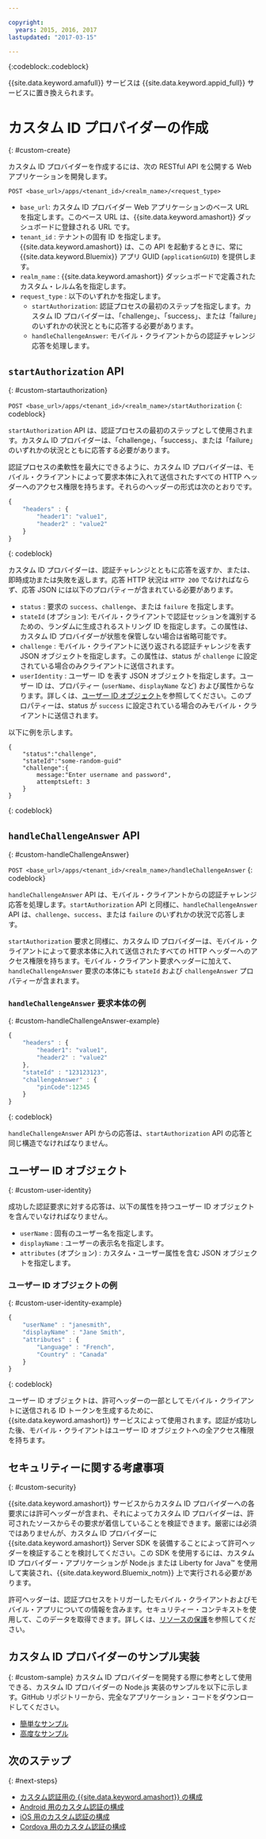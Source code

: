 ```yaml
---

copyright:
  years: 2015, 2016, 2017
lastupdated: "2017-03-15"

---
```


{:codeblock:.codeblock}


{{site.data.keyword.amafull}} サービスは {{site.data.keyword.appid_full}} サービスに置き換えられます。


# カスタム ID プロバイダーの作成
{: #custom-create}


カスタム ID プロバイダーを作成するには、次の RESTful API を公開する Web アプリケーションを開発します。

`POST <base_url>/apps/<tenant_id>/<realm_name>/<request_type>`

* `base_url`: カスタム ID プロバイダー Web アプリケーションのベース URL を指定します。このベース URL は、{{site.data.keyword.amashort}} ダッシュボードに登録される URL です。
* `tenant_id` : テナントの固有 ID を指定します。{{site.data.keyword.amashort}} は、この API を起動するときに、常に {{site.data.keyword.Bluemix}} アプリ GUID (`applicationGUID`) を提供します。
* `realm_name` : {{site.data.keyword.amashort}} ダッシュボードで定義されたカスタム・レルム名を指定します。
* `request_type` : 以下のいずれかを指定します。
	* `startAuthorization`: 認証プロセスの最初のステップを指定します。カスタム ID プロバイダーは、「challenge」、「success」、または「failure」のいずれかの状況とともに応答する必要があります。
	* `handleChallengeAnswer`: モバイル・クライアントからの認証チャレンジ応答を処理します。

## `startAuthorization` API
{: #custom-startauthorization}

`POST <base_url>/apps/<tenant_id>/<realm_name>/startAuthorization`
{: codeblock}

`startAuthorization` API は、認証プロセスの最初のステップとして使用されます。カスタム ID プロバイダーは、「challenge」、「success」、または「failure」のいずれかの状況とともに応答する必要があります。

認証プロセスの柔軟性を最大にできるように、カスタム ID プロバイダーは、モバイル・クライアントによって要求本体に入れて送信されたすべての HTTP ヘッダーへのアクセス権限を持ちます。それらのヘッダーの形式は次のとおりです。

```JavaScript
{
    "headers" : {
    	"header1": "value1",  
    	"header2" : "value2"
    }
}
```
{: codeblock}

カスタム ID プロバイダーは、認証チャレンジとともに応答を返すか、または、即時成功または失敗を返します。応答 HTTP 状況は `HTTP 200` でなければならず、応答 JSON には以下のプロパティーが含まれている必要があります。

* `status` : 要求の `success`、`challenge`、または `failure` を指定します。
* `stateId` (オプション): モバイル・クライアントで認証セッションを識別するための、ランダムに生成されるストリング ID を指定します。この属性は、カスタム ID プロバイダーが状態を保管しない場合は省略可能です。
* `challenge` : モバイル・クライアントに送り返される認証チャレンジを表す JSON オブジェクトを指定します。この属性は、status が `challenge` に設定されている場合のみクライアントに送信されます。
* `userIdentity` : ユーザー ID を表す JSON オブジェクトを指定します。ユーザー ID は、プロパティー (`userName`、`displayName` など) および属性からなります。詳しくは、[ユーザー ID オブジェクト](#custom-user-identity)を参照してください。このプロパティーは、status が `success` に設定されている場合のみモバイル・クライアントに送信されます。

以下に例を示します。

```
{
	"status":"challenge",
	"stateId":"some-random-guid"
	"challenge":{
		message:"Enter username and password",
		attemptsLeft: 3
	}
}
```
{: codeblock}

## `handleChallengeAnswer` API
{: #custom-handleChallengeAnswer}

`POST <base_url>/apps/<tenant_id>/<realm_name>/handleChallengeAnswer`
{: codeblock}

`handleChallengeAnswer` API は、モバイル・クライアントからの認証チャレンジ応答を処理します。`startAuthorization` API と同様に、`handleChallengeAnswer` API は、`challenge`、`success`、または `failure` のいずれかの状況で応答します。

`startAuthorization` 要求と同様に、カスタム ID プロバイダーは、モバイル・クライアントによって要求本体に入れて送信されたすべての HTTP ヘッダーへのアクセス権限を持ちます。モバイル・クライアント要求ヘッダーに加えて、`handleChallengeAnswer` 要求の本体にも `stateId` および `challengeAnswer` プロパティーが含まれます。

### `handleChallengeAnswer` 要求本体の例
{: #custom-handleChallengeAnswer-example}

```JavaScript
{
    "headers" : {
    	"header1": "value1",  
    	"header2" : "value2"
    },
    "stateId" : "123123123",
    "challengeAnswer" : {
    	"pinCode":12345
 	}
}
```
{: codeblock}

`handleChallengeAnswer` API からの応答は、`startAuthorization` API の応答と同じ構造でなければなりません。

## ユーザー ID オブジェクト
{: #custom-user-identity}

成功した認証要求に対する応答は、以下の属性を持つユーザー ID オブジェクトを含んでいなければなりません。
* `userName` : 固有のユーザー名を指定します。
* `displayName` : ユーザーの表示名を指定します。
* `attributes` (オプション) : カスタム・ユーザー属性を含む JSON オブジェクトを指定します。

### ユーザー ID オブジェクトの例
{: #custom-user-identity-example}
```JavaScript
{
    "userName" : "janesmith",
    "displayName" : "Jane Smith",
    "attributes" : {
        "Language" : "French",
        "Country" : "Canada"
    }
}
```
{: codeblock}

ユーザー ID オブジェクトは、許可ヘッダーの一部としてモバイル・クライアントに送信される ID トークンを生成するために、{{site.data.keyword.amashort}} サービスによって使用されます。認証が成功した後、モバイル・クライアントはユーザー ID オブジェクトへの全アクセス権限を持ちます。

## セキュリティーに関する考慮事項
{: #custom-security}

{{site.data.keyword.amashort}} サービスからカスタム ID プロバイダーへの各要求には許可ヘッダーが含まれ、それによってカスタム ID プロバイダーは、許可されたソースからその要求が着信していることを検証できます。厳密には必須ではありませんが、カスタム ID プロバイダーに {{site.data.keyword.amashort}} Server SDK を装備することによって許可ヘッダーを検証することを検討してください。この SDK を使用するには、カスタム ID プロバイダー・アプリケーションが Node.js または Liberty for Java&trade; を使用して実装され、{{site.data.keyword.Bluemix_notm}} 上で実行される必要があります。

許可ヘッダーは、認証プロセスをトリガーしたモバイル・クライアントおよびモバイル・アプリについての情報を含みます。セキュリティー・コンテキストを使用して、このデータを取得できます。詳しくは、[リソースの保護](protecting-resources.html)を参照してください。

## カスタム ID プロバイダーのサンプル実装
{: #custom-sample}
カスタム ID プロバイダーを開発する際に参考として使用できる、カスタム ID プロバイダーの Node.js 実装のサンプルを以下に示します。GitHub リポジトリーから、完全なアプリケーション・コードをダウンロードしてください。

* [簡単なサンプル](https://github.com/ibm-bluemix-mobile-services/bms-mca-custom-identity-provider-sample)
* [高度なサンプル](https://github.com/ibm-bluemix-mobile-services/bms-mca-custom-identity-provider-with-user-management)

<!---
 ### JSON structure (simple sample)
{: #custom-sample-json}
This implementation assumes that the supplied authentication challenge answer is a JSON object with the following structure:

```
{
 	username: "my.username",
 	password: "my.password"
 }
 ```

### Custom identity provider sample code (simple sample)
{: #custom-sample-code}
```JavaScript
var express = require('express');
var cfenv = require('cfenv');
var log4js = require('log4js');
var jsonParser = require('body-parser').json();

// Using hardcoded user repository
var userRepository = {
	"john.lennon":      { password: "12345", displayName:"John Lennon", dob:"October 9, 1940"},
	"paul.mccartney":   { password: "67890", displayName:"Paul McCartney", dob:"June 18, 1942"},
	"ringo.starr":      { password: "abcde", displayName:"Ringo Starr", dob: "July 7, 1940"},
	"george.harrison":  { password: "fghij", displayName: "George Harrison", dob:"Feburary 25, 1943"}
}

var app = express();
var logger = log4js.getLogger("CustomIdentityProviderApp");
logger.info("Starting up");

app.post('/apps/:tenantId/:realmName/startAuthorization', jsonParser, function(req, res){
	var tenantId = req.params.tenantId;
	var realmName = req.params.realmName;
	var headers = req.body.headers;

	logger.debug("startAuthorization", tenantId, realmName, headers);

	var responseJson = {
		status: "challenge",
		challenge: {
			text: "Enter username and password"
		}
	};

	res.status(200).json(responseJson);
});

app.post('/apps/:tenantId/:realmName/handleChallengeAnswer', jsonParser, function(req, res){
	var tenantId = req.params.tenantId;
	var realmName = req.params.realmName;
	var challengeAnswer = req.body.challengeAnswer;


	logger.debug("handleChallengeAnswer", tenantId, realmName, challengeAnswer);

	var username = req.body.challengeAnswer["username"];
	var password = req.body.challengeAnswer["password"];

	var userObject = userRepository[username];

	var responseJson = { status: "failure" };

	if (userObject && userObject.password == password ){
		logger.debug("Login success for userId ::", username);
		responseJson.status = "success";
		responseJson.userIdentity = {
			userName: username,
			displayName: userObject.displayName,
			attributes: {
				dob: userObject.dob
			}
		}
	} else {
		logger.debug("Login failure for userId ::", username);
	}

	res.status(200).json(responseJson);
});

app.use(function(req, res, next){
	res.status(404).send("This is not the URL you're looking for");
});

var server = app.listen(cfenv.getAppEnv().port, function () {
	var host = server.address().address;
	var port = server.address().port;
	logger.info('Server listening at %s:%s', host, port);
});
```
--->

## 次のステップ
{: #next-steps}
* [カスタム認証用の {{site.data.keyword.amashort}} の構成 ](custom-auth-config-mca.html)
* [Android 用のカスタム認証の構成 ](custom-auth-android.html)
* [iOS 用のカスタム認証の構成 ](custom-auth-ios.html)
* [Cordova 用のカスタム認証の構成 ](custom-auth-cordova.html)
